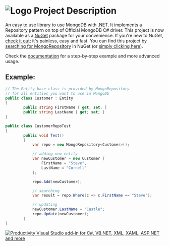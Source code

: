 # ![Logo](https://raw.githubusercontent.com/RobThree/MongoRepository/master/mongorepositorylogo.png) Project Description

An easy to use library to use MongoDB with .NET. It implements a Repository pattern on top of Official MongoDB C# driver. This project is now available as a [NuGet](https://www.nuget.org) package for your convenience. If you're new to NuGet, [check it out](http://docs.nuget.org/); it's painless, easy and fast. You can find this project by [searching for MongoRepository](https://www.nuget.org/packages?q=mongorepository) in NuGet (or [simply clicking here](http://nuget.org/packages/MongoRepository)).

Check the [documentation](https://github.com/RobThree/MongoRepository/wiki/Documentation) for a step-by-step example and more advanced usage.

## Example:

```c#
// The Entity base-class is provided by MongoRepository
// for all entities you want to use in MongoDb
public class Customer : Entity 
{
        public string FirstName { get; set; }
        public string LastName { get; set; }
}

public class CustomerRepoTest
{
        public void Test()
        {
            var repo = new MongoRepository<Customer>();

            // adding new entity
            var newCustomer = new Customer {
                FirstName = "Steve",
                LastName = "Cornell"
            };

            repo.Add(newCustomer);

            // searching
            var result = repo.Where(c => c.FirstName == "Steve");

            // updating 
            newCustomer.LastName = "Castle";
            repo.Update(newCustomer);
        }
}
```
[<img src="http://i.imgur.com/2yf60gf.png" alt="Productivity Visual Studio add-in for C#, VB.NET, XML, XAML, ASP.NET and more">](http://www.jetbrains.com/resharper/features/index.html)
